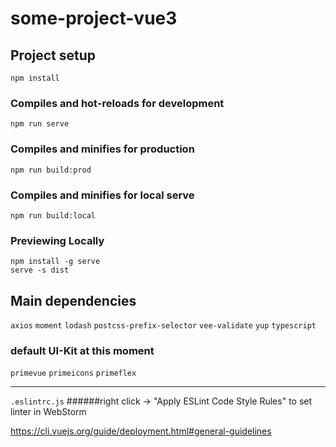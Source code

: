 # some-project-vue3

## Project setup
```
npm install
```

### Compiles and hot-reloads for development
```
npm run serve
```

### Compiles and minifies for production
```
npm run build:prod
```

### Compiles and minifies for local serve
```
npm run build:local
```

### Previewing Locally
```
npm install -g serve
serve -s dist
```

## Main dependencies
`axios` `moment` `lodash`
`postcss-prefix-selector`
`vee-validate` `yup`
`typescript`

### default UI-Kit at this moment
`primevue` `primeicons` `primeflex`

---
`.eslintrc.js` 
######right click -> "Apply ESLint Code Style Rules" to set linter in WebStorm

<https://cli.vuejs.org/guide/deployment.html#general-guidelines>
